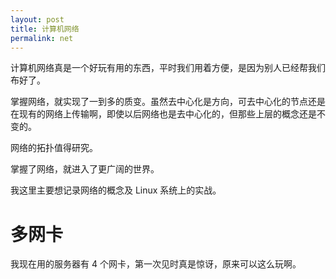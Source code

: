 ```yaml
---
layout: post
title: 计算机网络
permalink: net
---
```


计算机网络真是一个好玩有用的东西，平时我们用着方便，是因为别人已经帮我们布好了。

掌握网络，就实现了一到多的质变。虽然去中心化是方向，可去中心化的节点还是在现有的网络上传输啊，即使以后网络也是去中心化的，但那些上层的概念还是不变的。

网络的拓扑值得研究。

掌握了网络，就进入了更广阔的世界。

我这里主要想记录网络的概念及 Linux 系统上的实战。

# 多网卡
我现在用的服务器有 4 个网卡，第一次见时真是惊讶，原来可以这么玩啊。
